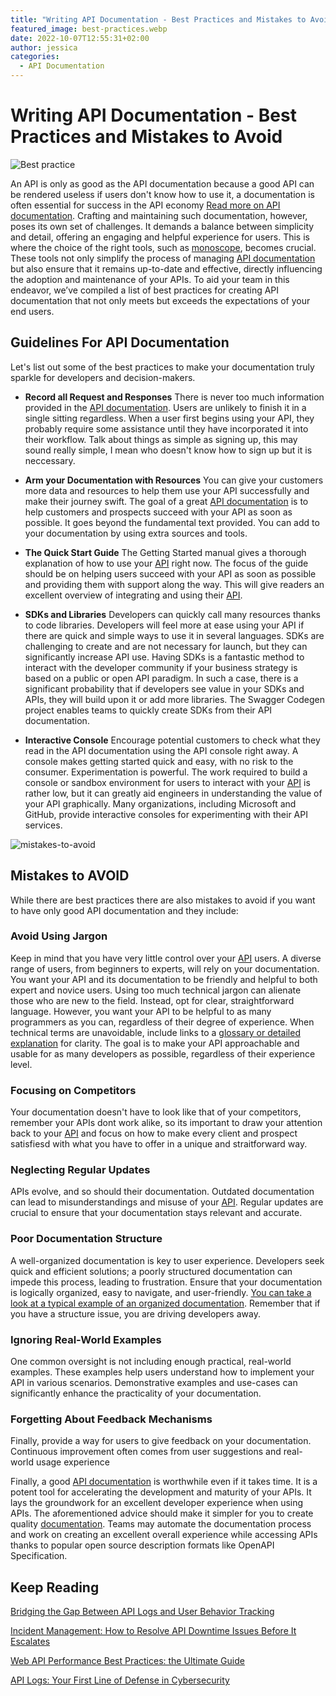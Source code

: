 ```yaml
---
title: "Writing API Documentation - Best Practices and Mistakes to Avoid"
featured_image: best-practices.webp
date: 2022-10-07T12:55:31+02:00
author: jessica
categories:
  - API Documentation
---
```


# Writing API Documentation - Best Practices and Mistakes to Avoid

![Best practice](./best-practices.webp "Best practices. Photo from Pexels.com")

An API is only as good as the API documentation because a good API can be rendered useless if users don't know how to use it, a documentation is often essential for success in the API economy [Read more on API documentation](/blog/api-documentation-top-tools-and-using-them-right/). Crafting and maintaining such documentation, however, poses its own set of challenges. It demands a balance between simplicity and detail, offering an engaging and helpful experience for users. This is where the choice of the right tools, such as [monoscope](https://monoscope.tech/), becomes crucial. These tools not only simplify the process of managing [API documentation](https://monoscope.tech/blog/api-documentation-vs-api-specification/) but also ensure that it remains up-to-date and effective, directly influencing the adoption and maintenance of your APIs. To aid your team in this endeavor, we’ve compiled a list of best practices for creating API documentation that not only meets but exceeds the expectations of your end users. 

## Guidelines For API Documentation
Let's list out some of the best practices to make your documentation truly sparkle for developers and decision-makers.
- **Record all Request and Responses**
There is never too much information provided in the [API documentation](https://monoscope.tech/blog/api-documentation-vs-api-specification/). Users are unlikely to finish it in a single sitting regardless. When a user first begins using your API, they probably require some assistance until they have incorporated it into their workflow. Talk about things as simple as signing up, this may sound really simple, I mean who doesn't know how to sign up but it is neccessary.

- **Arm your Documentation with Resources**
You can give your customers more data and resources to help them use your API successfully and make their journey swift. The goal of a great [API documentation](https://monoscope.tech/blog/api-documentation-vs-api-specification/) is to help customers and prospects succeed with your API as soon as possible. It goes beyond the fundamental text provided. You can add to your documentation by using extra sources and tools.

- **The Quick Start Guide**
The Getting Started manual gives a thorough explanation of how to use your [API](https://monoscope.tech/blog/monitor-api-slas-and-slos/) right now. The focus of the guide should be on helping users succeed with your API as soon as possible and providing them with support along the way. This will give readers an excellent overview of integrating and using their [API](https://monoscope.tech/blog/monitor-api-slas-and-slos/).

- **SDKs and Libraries**
Developers can quickly call many resources thanks to code libraries. Developers will feel more at ease using your API if there are quick and simple ways to use it in several languages. SDKs are challenging to create and are not necessary for launch, but they can significantly increase API use. Having SDKs is a fantastic method to interact with the developer community if your business strategy is based on a public or open API paradigm. In such a case, there is a significant probability that if developers see value in your SDKs and APIs, they will build upon it or add more libraries. The Swagger Codegen project enables teams to quickly create SDKs from their API documentation.

- **Interactive Console**
Encourage potential customers to check what they read in the API documentation using the API console right away. A console makes getting started quick and easy, with no risk to the consumer. Experimentation is powerful. The work required to build a console or sandbox environment for users to interact with your [API](https://monoscope.tech/blog/importance-of-streamlining-navigations/) is rather low, but it can greatly aid engineers in understanding the value of your API graphically. Many organizations, including Microsoft and GitHub, provide interactive consoles for experimenting with their API services.

![mistakes-to-avoid](./mistakes-to-avoid.jpg "Photos by Bankrs on Istock")

## Mistakes to AVOID
While there are best practices there are also mistakes to avoid if you want to have only good API documentation and they include:

### Avoid Using Jargon
Keep in mind that you have very little control over your [API](https://monoscope.tech/blog/importance-of-streamlining-navigations/) users.  A diverse range of users, from beginners to experts, will rely on your documentation. You want your API and its documentation to be friendly and helpful to both expert and novice users. Using too much technical jargon can alienate those who are new to the field. Instead, opt for clear, straightforward language. However, you want your API to be helpful to as many programmers as you can, regardless of their degree of experience.  When technical terms are unavoidable, include links to a  [glossary or detailed explanation](https://rapidapi.com/blog/api-glossary/) for clarity. The goal is to make your API approachable and usable for as many developers as possible, regardless of their experience level.

### Focusing on Competitors
Your documentation doesn't have to look like that of your competitors, remember your APIs dont work alike, so its important to draw your attention back to your [API](https://monoscope.tech/blog/importance-of-streamlining-navigations/) and focus on how to make every client and prospect satisfiesd with what you have to offer in a unique and straitforward way. 

### Neglecting Regular Updates
APIs evolve, and so should their documentation. Outdated documentation can lead to misunderstandings and misuse of your [API](https://monoscope.tech/blog/importance-of-streamlining-navigations/). Regular updates are crucial to ensure that your documentation stays relevant and accurate.

### Poor Documentation Structure
A well-organized documentation is key to user experience. Developers seek quick and efficient solutions; a poorly structured documentation can impede this process, leading to frustration. Ensure that your documentation is logically organized, easy to navigate, and user-friendly. [You can take a look at a typical example of an organized documentation](https://monoscope.tech).  Remember that if you have a structure issue, you are driving developers away.

### Ignoring Real-World Examples
One common oversight is not including enough practical, real-world examples. These examples help users understand how to implement your API in various scenarios. Demonstrative examples and use-cases can significantly enhance the practicality of your documentation.

### Forgetting About Feedback Mechanisms
Finally, provide a way for users to give feedback on your documentation. Continuous improvement often comes from user suggestions and real-world usage experience

Finally, a good [API documentation](https://monoscope.tech/blog/creating-user-friendly-static-rest-api-documentation/) is worthwhile even if it takes time. It is a potent tool for accelerating the development and maturity of your APIs. It lays the groundwork for an excellent developer experience when using APIs. The aforementioned advice should make it simpler for you to create quality [documentation](https://monoscope.tech/blog/creating-user-friendly-static-rest-api-documentation/). Teams may automate the documentation process and work on creating an excellent overall experience while accessing APIs thanks to popular open source description formats like OpenAPI Specification.

## Keep Reading

[Bridging the Gap Between API Logs and User Behavior Tracking](https://monoscope.tech/blog/api-logs-and-user-behaviour-tracking/)

[Incident Management: How to Resolve API Downtime Issues Before It Escalates](https://monoscope.tech/blog/api-downtime/)

[Web API Performance Best Practices: the Ultimate Guide](https://monoscope.tech/blog/web-api-performance/)

[API Logs: Your First Line of Defense in Cybersecurity](https://monoscope.tech/blog/api-logs-in-cybersecurity/)
